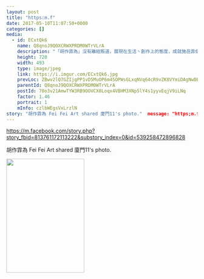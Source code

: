 ```yaml
---
layout: post
title: "https:m.f" 
date: 2017-05-10T11:07:50+0000 
categories: [] 
media:
  - id: ECxtQk6
    name: Q8qnoJ9QOXCRWXPRDM0WTrVLrA
    description: "「胡作霏為」沒有離經叛道，展現在生活丶創作上的態度，成就施邑霏個人的風格，小幅作品由前副總統呂秀蓮收藏，本次展出為100號作品（162x112cm）。"   
    height: 720
    width: 493
    type: image/jpeg
    link: https://i.imgur.com/ECxtQk6.jpg
    prevLoc: ZBwv2lQ7GZIjgPP1vD5MuOP6m45OPWsGLxqNVq64cR9vZK8VYmiDAgNwDBDZTQxZKpWJGMU4WrzJjQD1cVAzlpkqJ9ixVKDEQ9EBcmW6PQL7Zghq5VoEXngKIj16nJjE9oi4oEGB8woAfW0KzwZPnJtlGoJM2w7xcMKQX1xBZvc85RowP8zvtv3wL0PQ5xIVQJpZk89qUmAA8V13DGcok3ymVzzNfXrkjo6rXLIR1YYwNw6gFlp15KAGAgSoR3ArpDR
    parentId: Q8qnoJ9QOXCRWXPRDM0WTrVLrA
    postId: 70o3v21AmwTYW3RB9OOVCX8Loqx4VBHM3XNp5lY4s1yyvEqjV9iLNq
    factor: 1.46
    portrait: 1
    mInfo: czlbWEgsVxLrzlN
story: "胡作霏為 Fei Fei Art shared 廈門11's photo."  message: "https;m.facebook.comstory.php?story_fbid=813761172113222substory_index=0id=539258472896828"
---
```


https://m.facebook.com/story.php?story_fbid=813761172113222&substory_index=0&id=539258472896828
 
 
[//]: #story:
胡作霏為 Fei Fei Art shared 廈門11's photo.


[//]: #media:  
<a href="https://i.imgur.com/ECxtQk6.jpg"><img src="https://i.imgur.com/ECxtQk6.jpg" height="300" width="205" /></a> 
 
